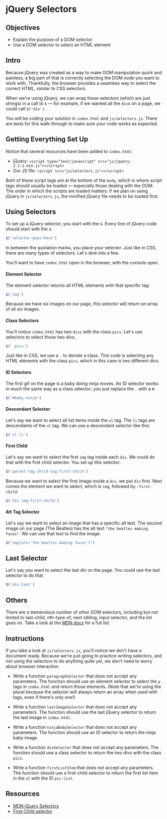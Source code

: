  # jQuery Selectors

## Objectives

+ Explain the purpose of a DOM selector
+ Use a DOM selector to select an HTML element

## Intro

Because jQuery was created as a way to make DOM manipulation quick and painless,
a big part of that is correctly selecting the DOM node you want to work with.
Thankfully, the browser provides a seamless way to select the correct HTML,
similar to CSS selectors.

When we're using jQuery, we can wrap these selectors (which are just strings) in
a call to `$` — for example, if we wanted all the `div`s on a page, we could
call `$('div')`.

You will be coding your solution in `index.html` and `js/selectors.js`. There
are tests for this walk-through to make sure your code works as expected.

## Getting Everything Set Up

Notice that several resources have been added to `index.html`:

+ jQuery: `<script type="text/javascript" src="js/jquery-2.1.1.min.js"></script>`
+ Our JS file: `<script src="js/selectors.js"></script>`

Both of these script tags are at the bottom of the `body`, which is where script
tags should usually be loaded — especially those dealing with the DOM. The order
in which the scripts are loaded matters: if we plan on using jQuery in
`js/selectors.js`, the minified jQuery file needs to be loaded first.


## Using Selectors

To set up a jQuery selector, you start with the `$`. Every line of jQuery code
should start with the `$`.

```js
$('selector-goes-here')
```

In between the quotation marks, you place your selector. Just like in CSS, there
are many types of selectors. Let's dive into a few.

You'll want to have `index.html` open in the browser, with the console open.

#### Element Selector

The element selector returns all HTML elements with that specific tag:

```js
$('img')
```

Because we have six images on our page, this selector will return an array of
all six images.

#### Class Selectors

You'll notice `index.html` has two `divs` with the class `pics`. Let's use
selectors to select those two divs.

```js
$('.pics')
```

Just like in CSS, we use a `.` to denote a class. This code is selecting any
HTML elements with the class `pics`, which in this case is two different divs.


#### ID Selectors

The first gif on the page is a baby doing ninja moves. An ID selector works in
much the same way as a class selector; you just replace the `.` with a `#`:

```js
$('#baby-ninja')
```

#### Descendant Selector

Let's say we want to select all list items inside the `ul` tag. The `li` tags
are descendants of the `ul` tag. We can use a descendant selector like this:

```js
$('ul li')
```

#### First Child

Let's say we want to select the first `img` tag inside each `div`. We could do
that with the first child selector. You set up this selector:

```js
$('parent-tag child-tag:first-child')
```

Because we want to select the first image inside a `div`, we put `div` first.
Next comes the element we want to select, which is `img`, followed by
`:first-child`:

```js
$('div img:first-child')
```

#### Alt Tag Selector

Let's say we want to select an image that has a specific alt text. The second
image on our page (The Beatles) has the alt text `"the beatles making faces"`.
We can use that text to find the image:


```js
$("img[alt='the beatles making faces']")
```

## Last Selector

Let's say you want to select the last div on the page. You could use the last
selector to do that

```js
$('div:last')
```


## Others

There are a tremendous number of other DOM selectors, including but not limited
to last-child, nth-type-of,  next sibling, input selector, and the list goes on.
Take a look at the [MDN docs](https://api.jquery.com/category/selectors/) for a
full list.

## Instructions

If you take a look at `js/selectors.js`, you'll notice we don't have a document
ready. Because we're just going to practice writing selectors, and not using the
selectors to do anything quite yet, we don't need to worry about browser
interaction.

+ Write a function `paragraphSelector` that does not accept any parameters. The
function should use an element selector to select the `p` tags in `index.html`
and return those elements. (Note that we're using the plural because the
selector will always return an array when used with tags, even if there's only
one!)

+ Write a function `lastImageSelector` that does not accept any parameters. The
function should use the last jQuery selector to return the last image in
`index.html`.

+ Write a function `ninjaBabySelector` that does not accept any parameters. The
function should use an ID selector to return the ninja baby image.

+ Write a function `divSelector` that does not accept any parameters. The function
should use a class selector to return the two divs with the class `pics`.

+ Write a function `firstListItem` that does not accept any parameters. The
function should use a first-child selector to return the first list item in the
`ul` with the ID `pic-list`.

## Resources

+ [MDN jQuery Selectors](https://api.jquery.com/category/selectors/)
+ [First-Child selector](https://www.w3schools.com/cssref/sel_firstchild.asp)
